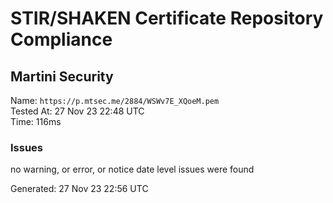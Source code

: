 # STIR/SHAKEN Certificate Repository Compliance

## Martini Security

Name: `https://p.mtsec.me/2884/WSWv7E_XQoeM.pem`\
Tested At: 27 Nov 23 22:48 UTC\
Time: 116ms

### Issues

no warning, or error, or notice date level issues were found

Generated: 27 Nov 23 22:56 UTC